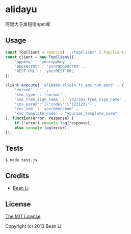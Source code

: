 # alidayu

阿里大于发短信npm库

## Usage

```javascript
const TopClient = require( './topClient' ).TopClient;
const client = new TopClient({
    'appkey' : 'yourappkey' ,
    'appsecret' : 'yourappsecret' ,
    'REST_URL' : 'yourREST_URL'
});

client.execute( 'alibaba.aliqin.fc.sms.num.send' , {
    'extend' : '' ,
    'sms_type' : 'normal' ,
    'sms_free_sign_name' : 'yoursms_free_sign_name' ,
    'sms_param':'{\"code\":\"123123\"}',
    'rec_num' : 'yourphonenum' ,
    'sms_template_code' : "yoursms_template_code"
}, function(error, response) {
    if (!error) console.log(response);
    else console.log(error);
});
```

## Tests

    $ node test.js

## Credits

  - [Bean Li](https://github.com/warfrogsdf)

## License

[The MIT License](http://opensource.org/licenses/MIT)

Copyright (c) 2013 Bean Li